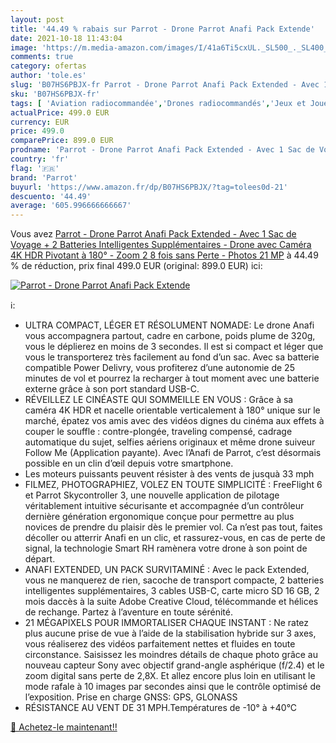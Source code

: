 ```yaml
---
layout: post
title: '44.49 % rabais sur Parrot - Drone Parrot Anafi Pack Extende'
date: 2021-10-18 11:43:04
image: 'https://m.media-amazon.com/images/I/41a6Ti5cxUL._SL500_._SL400_.jpg'
comments: true
category: ofertas
author: 'tole.es'
slug: 'B07HS6PBJX-fr Parrot - Drone Parrot Anafi Pack Extended - Avec 1 Sac de...'
sku: 'B07HS6PBJX-fr'
tags: [ 'Aviation radiocommandée','Drones radiocommandés','Jeux et Jouets','Jeux et jouets','Jouets radiocommandés','Véhicules pour enfants','parrot', ]
actualPrice: 499.0 EUR
currency: EUR
price: 499.0
comparePrice: 899.0 EUR
prodname: 'Parrot - Drone Parrot Anafi Pack Extended - Avec 1 Sac de Voyage + 2 Batteries Intelligentes Supplémentaires - Drone avec Caméra 4K HDR Pivotant à 180° - Zoom 2 8 fois sans Perte - Photos 21 MP'
country: 'fr'
flag: '🇫🇷'
brand: 'Parrot'
buyurl: 'https://www.amazon.fr/dp/B07HS6PBJX/?tag=tolees0d-21'
descuento: '44.49'
average: '605.996666666667'
---
```


Vous avez [Parrot - Drone Parrot Anafi Pack Extended - Avec 1 Sac de Voyage + 2 Batteries Intelligentes Supplémentaires - Drone avec Caméra 4K HDR Pivotant à 180° - Zoom 2 8 fois sans Perte - Photos 21 MP](https://www.amazon.fr/dp/B07HS6PBJX/?tag=tolees0d-21)  à  44.49 % de réduction, prix final  499.0 EUR (original: 899.0 EUR) ici:

[![Parrot - Drone Parrot Anafi Pack Extende](https://m.media-amazon.com/images/I/41a6Ti5cxUL._SL500_._SL400_.jpg)](https://www.amazon.fr/dp/B07HS6PBJX/?tag=tolees0d-21)

ℹ️:

- ULTRA COMPACT, LÉGER ET RÉSOLUMENT NOMADE: Le drone Anafi vous accompagnera partout, cadre en carbone, poids plume de 320g, vous le déplierez en moins de 3 secondes. Il est si compact et léger que vous le transporterez très facilement au fond d’un sac. Avec sa batterie compatible Power Delivry, vous profiterez d’une autonomie de 25 minutes de vol et pourrez la recharger à tout moment avec une batterie externe grâce à son port standard USB-C.
- RÉVEILLEZ LE CINÉASTE QUI SOMMEILLE EN VOUS : Grâce à sa caméra 4K HDR et nacelle orientable verticalement à 180° unique sur le marché, épatez vos amis avec des vidéos dignes du cinéma aux effets à couper le souffle : contre-plongée, traveling compensé, cadrage automatique du sujet, selfies aériens originaux et même drone suiveur Follow Me (Application payante). Avec l’Anafi de Parrot, c’est désormais possible en un clin d’œil depuis votre smartphone.
- Les moteurs puissants peuvent résister à des vents de jusquà 33 mph
- FILMEZ, PHOTOGRAPHIEZ, VOLEZ EN TOUTE SIMPLICITÉ : FreeFlight 6 et Parrot Skycontroller 3, une nouvelle application de pilotage véritablement intuitive sécurisante et accompagnée d’un contrôleur dernière génération ergonomique conçue pour permettre au plus novices de prendre du plaisir dès le premier vol. Ca n’est pas tout, faites décoller ou atterrir Anafi en un clic, et rassurez-vous, en cas de perte de signal, la technologie Smart RH ramènera votre drone à son point de départ.
- ANAFI EXTENDED, UN PACK SURVITAMINÉ : Avec le pack Extended, vous ne manquerez de rien, sacoche de transport compacte, 2 batteries intelligentes supplémentaires, 3 cables USB-C, carte micro SD 16 GB, 2 mois daccès à la suite Adobe Creative Cloud, télécommande et hélices de rechange. Partez à l’aventure en toute sérénité.
- 21 MÉGAPIXELS POUR IMMORTALISER CHAQUE INSTANT : Ne ratez plus aucune prise de vue à l’aide de la stabilisation hybride sur 3 axes, vous réaliserez des vidéos parfaitement nettes et fluides en toute circonstance. Saisissez les moindres détails de chaque photo grâce au nouveau capteur Sony avec objectif grand-angle asphérique (f/2.4) et le zoom digital sans perte de 2,8X. Et allez encore plus loin en utilisant le mode rafale à 10 images par secondes ainsi que le contrôle optimisé de l’exposition. Prise en charge GNSS: GPS, GLONASS
- RÉSISTANCE AU VENT DE 31 MPH.Températures de -10° à +40°C

[🛒 Achetez-le maintenant!!](https://www.amazon.fr/dp/B07HS6PBJX/?tag=tolees0d-21)
